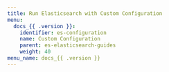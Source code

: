 ```yaml
---
title: Run Elasticsearch with Custom Configuration
menu:
  docs_{{ .version }}:
    identifier: es-configuration
    name: Custom Configuration
    parent: es-elasticsearch-guides
    weight: 40
menu_name: docs_{{ .version }}
---
```

